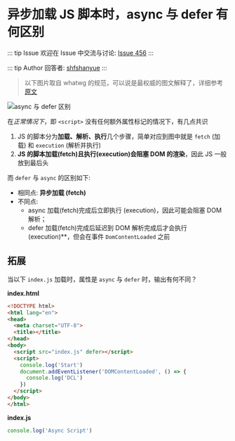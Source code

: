 # 异步加载 JS 脚本时，async 与 defer 有何区别



::: tip Issue 
 欢迎在 Issue 中交流与讨论: [Issue 456](https://github.com/shfshanyue/Daily-Question/issues/456) 
:::

::: tip Author 
回答者: [shfshanyue](https://github.com/shfshanyue) 
:::

> 以下图片取自 whatwg 的规范，可以说是最权威的图文解释了，详细参考[原文](https://html.spec.whatwg.org/multipage/scripting.html#the-script-element)

![async 与 defer 区别](https://html.spec.whatwg.org/images/asyncdefer.svg)

在*正常情况下*，即 `<script>` 没有任何额外属性标记的情况下，有几点共识

1. JS 的脚本分为**加载、解析、执行**几个步骤，简单对应到图中就是 `fetch` (加载) 和 `execution` (解析并执行)
2. **JS 的脚本加载(fetch)且执行(execution)会阻塞 DOM 的渲染**，因此 JS 一般放到最后头

而 `defer` 与 `async` 的区别如下:

+ 相同点: **异步加载 (fetch)** 
+ 不同点:
  + async 加载(fetch)完成后立即执行 (execution)，因此可能会阻塞 DOM 解析；
  + defer 加载(fetch)完成后延迟到 DOM 解析完成后才会执行(execution)**，但会在事件 `DomContentLoaded` 之前

## 拓展

当以下 `index.js` 加载时，属性是 `async` 与 `defer` 时，输出有何不同？

**index.html**

``` html
<!DOCTYPE html>
<html lang="en">
<head>
  <meta charset="UTF-8">
  <title></title>
</head>
<body>
  <script src="index.js" defer></script>
  <script>
    console.log('Start')
    document.addEventListener('DOMContentLoaded', () => {
      console.log('DCL')
    })
  </script>
</body>
</html>
```

**index.js**

``` js
console.log('Async Script')
```
